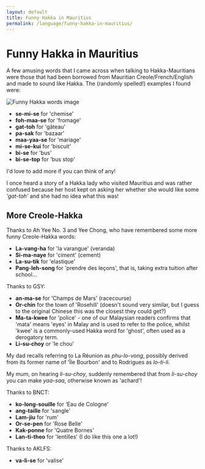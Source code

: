 ```yaml
---
layout: default
title: Funny Hakka in Mauritius
permalink: /language/funny-hakka-in-mauritius/
---
```


<!-- Main page title -->
# Funny Hakka in Mauritius

<!-- Introduction paragraph explaining the phenomenon of Creole/French/English words adapted to sound like Hakka -->
<p>
A few amusing words that I came across when talking to Hakka-Mauritians were those that had been borrowed from Mauritian Creole/French/English and made to sound like Hakka. The (randomly spelled!) examples I found were:
</p>

<!-- Placeholder for an image illustrating the topic -->
<!-- The image file IMG_8448.JPG presumably shows examples or a related photo -->
<p><img src="{{ '/assets/images/IMG_8448.JPG' | relative_url }}" alt="Funny Hakka words image"></p>

<!-- List of example words with their meanings -->
<ul>
  <li><strong>se-mi-se</strong> for 'chemise'</li>
  <li><strong>foh-maa-se</strong> for 'fromage'</li>
  <li><strong>gat-toh</strong> for 'gâteau'</li>
  <li><strong>pa-sak</strong> for 'bazaar'</li>
  <li><strong>maa-yaa-se</strong> for 'mariage'</li>
  <li><strong>mi-se-kui</strong> for 'biscuit'</li>
  <li><strong>bi-se</strong> for 'bus'</li>
  <li><strong>bi-se-top</strong> for 'bus stop'</li>
</ul>

<!-- Invitation for readers to contribute more words -->
<p>I'd love to add more if you can think of any!</p>

<!-- Anecdote illustrating the confusion caused by these words -->
<p>
I once heard a story of a Hakka lady who visited Mauritius and was rather confused because her host kept on asking her whether she would like some <em>'gat-toh'</em> and she had no idea what this was!
</p>

<!-- Section introducing more Creole-Hakka words contributed by community members -->
## More Creole-Hakka

<!-- Acknowledgement and thanks for contributors -->
<p>
Thanks to Ah Yee No. 3 and Yee Chong, who have remembered some more funny Creole-Hakka words:
</p>

<!-- Additional funny words list -->
<ul>
  <li><strong>La-vang-ha</strong> for 'la varangue' (veranda)</li>
  <li><strong>Si-ma-naye</strong> for 'ciment' (cement)</li>
  <li><strong>La-su-tik</strong> for 'elastique'</li>
  <li><strong>Pang-leh-song</strong> for 'prendre des leçons', that is, taking extra tuition after school...</li>
</ul>

<!-- Thanks to another contributor -->
<p>Thanks to GSY:</p>

<!-- More words from GSY -->
<ul>
  <li><strong>an-ma-se</strong> for 'Champs de Mars' (racecourse)</li>
  <li><strong>Or-chin</strong> for the town of 'Rosehill' (doesn't sound very similar, but I guess to the original Chinese this was the closest they could get?)</li>
  <li><strong>Ma-ta-kwee</strong> for 'police' - one of our Malaysian readers confirms that 'mata' means 'eyes' in Malay and is used to refer to the police, whilst 'kwee' is a commonly-used Hakka word for 'ghost', often used as a derogatory term.</li>
  <li><strong>Li-su-choy</strong> or 'le chou'</li>
</ul>

<!-- Personal family anecdotes -->
<p>
My dad recalls referring to La Réunion as <em>phu-lo-vong</em>, possibly derived from its former name of 'Île Bourbon' and to Rodrigues as <em>lo-ti-li</em>.
</p>

<p>
My mum, on hearing <em>li-su-choy</em>, suddenly remembered that from <em>li-su-choy</em> you can make <em>yaa-saa</em>, otherwise known as 'achard'!
</p>

<!-- Even more words contributed by BNCT -->
<p>Thanks to BNCT:</p>

<ul>
  <li><strong>ko-long-souille</strong> for 'Eau de Cologne'</li>
  <li><strong>ang-taille</strong> for 'sangle'</li>
  <li><strong>Lam-jiu</strong> for 'rum'</li>
  <li><strong>Or-se-pen</strong> for 'Rose Belle'</li>
  <li><strong>Kak-ponne</strong> for 'Quatre Bornes'</li>
  <li><strong>Lan-ti-theo</strong> for 'lentilles' (I do like this one a lot!)</li>
</ul>

<!-- Words contributed by AKLFS -->
<p>Thanks to AKLFS:</p>

<ul>
  <li><strong>va-li-se</strong> for 'valise'</li>
</ul>
